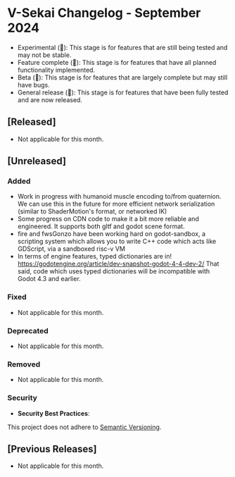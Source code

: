 # V-Sekai Changelog - September 2024

- Experimental (🧪): This stage is for features that are still being tested and may not be stable.
- Feature complete (🎯): This stage is for features that have all planned functionality implemented.
- Beta (🚧): This stage is for features that are largely complete but may still have bugs.
- General release (🚀): This stage is for features that have been fully tested and are now released.

## [Released]

- Not applicable for this month.

## [Unreleased]

### Added

- Work in progress with humanoid muscle encoding to/from quaternion. We can use this in the future for more efficient network serialization (similar to ShaderMotion's format, or networked IK)
- Some progress on CDN code to make it a bit more reliable and engineered. It supports both gltf and godot scene format.
- fire and fwsGonzo have been working hard on godot-sandbox, a scripting system which allows you to write C++ code which acts like GDScript, via a sandboxed risc-v VM
- In terms of engine features, typed dictionaries are in! <https://godotengine.org/article/dev-snapshot-godot-4-4-dev-2/> That said, code which uses typed dictionaries will be incompatible with Godot 4.3 and earlier.

### Fixed

- Not applicable for this month.

### Deprecated

- Not applicable for this month.

### Removed

- Not applicable for this month.

### Security

- **Security Best Practices**:

This project does not adhere to [Semantic Versioning](https://semver.org/spec/v2.0.0.html).

## [Previous Releases]

- Not applicable for this month.
